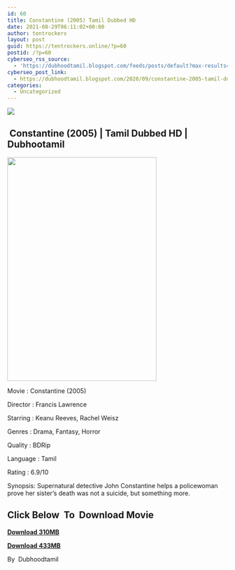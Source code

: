 ```yaml
---
id: 60
title: Constantine (2005) Tamil Dubbed HD
date: 2021-08-29T06:11:02+00:00
author: tentrockers
layout: post
guid: https://tentrockers.online/?p=60
postid: /?p=60
cyberseo_rss_source:
  - 'https://dubhoodtamil.blogspot.com/feeds/posts/default?max-results=150&start-index=1'
cyberseo_post_link:
  - https://dubhoodtamil.blogspot.com/2020/09/constantine-2005-tamil-dubbed-hd.html
categories:
  - Uncategorized
---
```

<div class="media_block">
  <img src="https://1.bp.blogspot.com/-oOBIluYrxco/X3LZd_sRbXI/AAAAAAAACjU/vtyZ-yVuOGgVLOCpDo5SH0y6sFiVKrFJwCNcBGAsYHQ/s72-w341-h512-c/c218ac2fcbe89daae117229ce6ff8cf9.jpg" class="media_thumbnail" />
</div>

## &nbsp;Constantine (2005) | Tamil Dubbed HD | Dubhootamil

<div class="separator">
  <a href="https://1.bp.blogspot.com/-oOBIluYrxco/X3LZd_sRbXI/AAAAAAAACjU/vtyZ-yVuOGgVLOCpDo5SH0y6sFiVKrFJwCNcBGAsYHQ/s1500/c218ac2fcbe89daae117229ce6ff8cf9.jpg"><img loading="lazy" border="0" data-original-height="1500" data-original-width="1000" height="512" src="https://1.bp.blogspot.com/-oOBIluYrxco/X3LZd_sRbXI/AAAAAAAACjU/vtyZ-yVuOGgVLOCpDo5SH0y6sFiVKrFJwCNcBGAsYHQ/w341-h512/c218ac2fcbe89daae117229ce6ff8cf9.jpg" width="341" /></a>
</div>

Movie	<span></span>:	<span></span>Constantine (2005)&nbsp;

Director	<span></span>:	<span></span>Francis Lawrence&nbsp;

Starring	<span></span>:	<span></span>Keanu Reeves, Rachel Weisz&nbsp;

Genres	<span></span>:	<span></span>Drama, Fantasy, Horror&nbsp;

Quality	<span></span>:	<span></span>BDRip&nbsp;

Language	<span></span>:	<span></span>Tamil&nbsp;

Rating	<span></span>:	<span></span>6.9/10

Synopsis: Supernatural detective John Constantine helps a policewoman prove her sister&#8217;s death was not a suicide, but something more.

## **<span>Click Below&nbsp; To&nbsp; Download Movie</span>**

**<span><a href="https://oncehelp.com/constantine" target="_blank" rel="noopener">Download 310MB</a></span>**

**<span><a href="https://oncehelp.com/constantine-1" target="_blank" rel="noopener">Download 433MB</a></span>**

By&nbsp; Dubhoodtamil